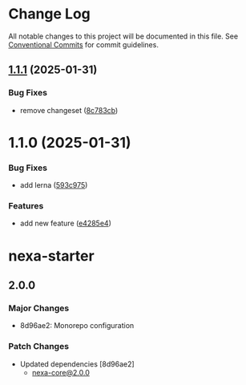 # Change Log

All notable changes to this project will be documented in this file.
See [Conventional Commits](https://conventionalcommits.org) for commit guidelines.

## [1.1.1](https://github.com/nexa-js/nexa/compare/@nexa-js/nexa-starter@1.1.0...@nexa-js/nexa-starter@1.1.1) (2025-01-31)


### Bug Fixes

* remove changeset ([8c783cb](https://github.com/nexa-js/nexa/commit/8c783cb232a32fde37d8030d2fa3dda9300f0655))





# 1.1.0 (2025-01-31)


### Bug Fixes

* add lerna ([593c975](https://github.com/nexa-js/nexa/commit/593c97526c4eaffe2086943b1ace7878ee5de9fb))


### Features

* add new feature ([e4285e4](https://github.com/nexa-js/nexa/commit/e4285e4073c06cc9bc313f2c11028a4c0109a5f7))





# nexa-starter

## 2.0.0

### Major Changes

- 8d96ae2: Monorepo configuration

### Patch Changes

- Updated dependencies [8d96ae2]
  - nexa-core@2.0.0
